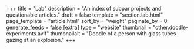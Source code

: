 +++
title = "Lab"
description = "An index of subpar projects and questionable articles."
draft = false
template = "section.lab.html"
page_template = "article.html"
sort_by = "weight"
paginate_by = 0
generate_feeds = false
[extra]
type = "website"
thumbnail = "other.doodle-experiments.avif"
thumbnailalt = "Doodle of a person with glass tubes gazing at an explosion."
+++

<style>
{{ loadData(path="/static/misc/animations.css") }}
</style>
